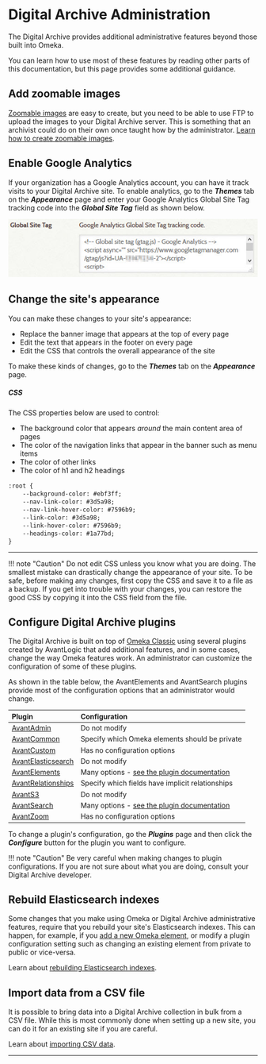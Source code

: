 # Digital Archive Administration

The Digital Archive provides additional administrative features beyond those built into Omeka.

You can learn how to use most of these features by reading other parts of this documentation,
but this page provides some additional guidance.

## Add zoomable images

[Zoomable images](/user/viewing-items/#viewing-zoomable-images) are easy to create, but you need
to be able to use FTP to upload the images to your Digital Archive server. This is something that
an archivist could do on their own once taught how by the administrator.
[Learn how to create zoomable images](/administrator/zoomable-images/).


## Enable Google Analytics

If your organization has a Google Analytics account, you can have it track visits to
your Digital Archive site. To enable analytics, go to the **_Themes_** tab on the
**_Appearance_** page and enter your Google Analytics Global Site Tag tracking code
into the **_Global Site Tag_** field as shown below.

![Google Analytics](omeka-administration-1.jpg)

## Change the site's appearance

You can make these changes to your site's appearance:

-   Replace the banner image that appears at the top of every page
-   Edit the text that appears in the footer on every page
-   Edit the CSS that controls the overall appearance of the site

To make these kinds of changes, go to the **_Themes_** tab on the **_Appearance_** page.

##### CSS

The CSS properties below are used to control:

-   The background color that appears *around* the main content area of pages
-   The color of the navigation links that appear in the banner such as menu items
-   The color of other links
-   The color of h1 and h2 headings

```
:root {
    --background-color: #ebf3ff;
    --nav-link-color: #3d5a98;
    --nav-link-hover-color: #7596b9;
    --link-color: #3d5a98;
    --link-hover-color: #7596b9;
    --headings-color: #1a77bd;
}
```

---

!!! note "Caution"
    Do not edit CSS unless you know what you are doing. The smallest mistake can drastically
    change the appearance of your site. To be safe, before making any changes, first copy
    the CSS and save it to a file as a backup. If you get into trouble with your changes,
    you can restore the good CSS by copying it into the CSS field from the file.


## Configure Digital Archive plugins

The Digital Archive is built on top of [Omeka Classic](https://omeka.org/classic/) using several
plugins created by AvantLogic that add additional features, and in some cases, change the way Omeka
features work. An administrator can customize the configuration of some of these plugins.

As shown in the table below, the AvantElements and AvantSearch plugins provide most of the configuration
options that an administrator would change.

 Plugin                                           | Configuration
:---                                              | :---
[AvantAdmin](/plugins/avantadmin)                 | Do not modify
[AvantCommon](/plugins/avantcommon)               | Specify which Omeka elements should be private
[AvantCustom](/plugins/avantcustom)               | Has no configuration options
[AvantElasticsearch](/plugins/avantelasticsearch) | Do not modify
[AvantElements](/plugins/avantelements)           | Many options - [see the plugin documentation](/plugins/avantelements)
[AvantRelationships](/plugins/avantrelationships) | Specify which fields have implicit relationships
[AvantS3](/plugins/avants3)                       | Do not modify
[AvantSearch](/plugins/avantsearch)               | Many options - [see the plugin documentation](/plugins/avantsearch)
[AvantZoom](/plugins/avantzoom)                   | Has no configuration options

To change a plugin's configuration, go the **_Plugins_** page and then click the **_Configure_**
button for the plugin you want to configure. 

!!! note "Caution"
    Be very careful when making changes to plugin configurations. If you are not sure about
    what you are doing, consult your Digital Archive developer.

## Rebuild Elasticsearch indexes

Some changes that you make using Omeka or Digital Archive administrative features, require
that you rebuild your site's Elasticsearch indexes. This can happen, for example, if you
[add a new Omeka element](/administrator/omeka-elements/), or modify a plugin
configuration setting such as changing an existing element from private to public or vice-versa.

Learn about [rebuilding Elasticsearch indexes](/administrator/reindex/).

## Import data from a CSV file

It is possible to bring data into a Digital Archive collection in bulk from a CSV file.
While this is most commonly done when setting up a new site, you can do it for an
existing site if you are careful.

Learn about [importing CSV data](/administrator/import-csv/).

---

